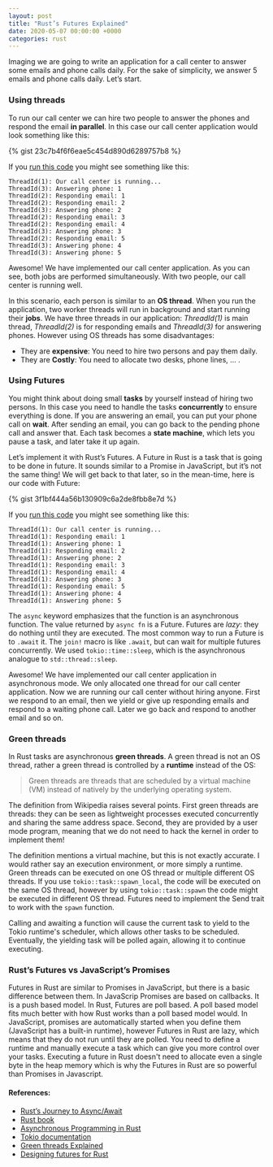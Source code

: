 ```yaml
---
layout: post
title: "Rust’s Futures Explained"
date: 2020-05-07 00:00:00 +0000
categories: rust
---
```


Imaging we are going to write an application for a call center to answer some emails and phone calls daily. For the sake of simplicity, we answer 5 emails and phone calls daily. Let’s start.

### Using threads

To run our call center we can hire two people to answer the phones and respond the email **in parallel**. In this case our call center application would look something like this:


{% gist 23c7b4f6f6eae5c454d890d6289757b8 %}


If you <a href="https://play.rust-lang.org/?gist=23c7b4f6f6eae5c454d890d6289757b8&edition=2018" target="_new">run this code</a> you might see something like this:

```
ThreadId(1): Our call center is running...
ThreadId(3): Answering phone: 1
ThreadId(2): Responding email: 1
ThreadId(2): Responding email: 2
ThreadId(3): Answering phone: 2
ThreadId(2): Responding email: 3
ThreadId(2): Responding email: 4
ThreadId(3): Answering phone: 3
ThreadId(2): Responding email: 5
ThreadId(3): Answering phone: 4
ThreadId(3): Answering phone: 5
```

Awesome! We have implemented our call center application. As you can see, both jobs are performed simultaneously. With two people, our call center is running well.

In this scenario, each person is similar to an **OS thread**. When you run the application, two worker threads will run in background and start running their **jobs**. We have three threads in our application: _ThreadId(1)_ is main thread, _ThreadId(2)_ is for responding emails and _ThreadId(3)_ for answering phones. However using OS threads has some disadvantages:

- They are **expensive**: You need to hire two persons and pay them daily.
- They are **Costly**: You need to allocate two desks, phone lines, … .

### Using Futures

You might think about doing small **tasks** by yourself instead of hiring two persons. In this case you need to handle the tasks **concurrently** to ensure everything is done. If you are answering an email, you can put your phone call on **wait**. After sending an email, you can go back to the pending phone call and answer that. Each task becomes a **state machine**, which lets you pause a task, and later take it up again.

Let’s implement it with Rust’s Futures. A Future in Rust is a task that is going to be done in future. It sounds similar to a Promise in JavaScript, but it’s not the same thing! We will get back to that later, so in the mean-time, here is our code with Future:

{% gist 3f1bf444a56b130909c6a2de8fbb8e7d %}

If you <a href="https://play.rust-lang.org/?gist=3f1bf444a56b130909c6a2de8fbb8e7d&edition=2018" target="_new">run this code</a> you might see something like this:

```
ThreadId(1): Our call center is running...
ThreadId(1): Responding email: 1
ThreadId(1): Answering phone: 1
ThreadId(1): Responding email: 2
ThreadId(1): Answering phone: 2
ThreadId(1): Responding email: 3
ThreadId(1): Responding email: 4
ThreadId(1): Answering phone: 3
ThreadId(1): Responding email: 5
ThreadId(1): Answering phone: 4
ThreadId(1): Answering phone: 5
```


The `async` keyword emphasizes that the function is an asynchronous function. The value returned by `async fn` is a Future. Futures are _lazy_: they do nothing until they are executed. The most common way to run a Future is to `.await` it. The `join!` macro is like `.await`, but can wait for multiple futures concurrently. We used `tokio::time::sleep`, which is the asynchronous analogue to `std::thread::sleep`.

Awesome! We have implemented our call center application in asynchronous mode. We only allocated one thread for our call center application. Now we are running our call center without hiring anyone. First we respond to an email, then we yield or give up responding emails and respond to a waiting phone call. Later we go back and respond to another email and so on.

### Green threads

In Rust tasks are asynchronous **green threads**. A green thread is not an OS thread, rather a green thread is controlled by a **runtime** instead of the OS:

> Green threads are threads that are scheduled by a virtual machine (VM) instead of natively by the underlying operating system.

The definition from Wikipedia raises several points. First green threads are threads: they can be seen as lightweight processes executed concurrently and sharing the same address space. Second, they are provided by a user mode program, meaning that we do not need to hack the kernel in order to implement them!

The definition mentions a virtual machine, but this is not exactly accurate. I would rather say an execution environment, or more simply a runtime.
Green threads can be executed on one OS thread or multiple different OS threads. If you use `tokio::task::spawn_local`, the code will be executed on the same OS thread, however by using `tokio::task::spawn` the code might be executed in different OS thread. Futures need to implement the Send trait to work with the `spawn` function.

Calling and awaiting a function will cause the current task to yield to the Tokio runtime's scheduler, which allows other tasks to be scheduled. Eventually, the yielding task will be polled again, allowing it to continue executing.

### Rust’s Futures vs JavaScript’s Promises

Futures in Rust are similar to Promises in JavaScript, but there is a basic difference between them. In JavaScrip Promises are based on callbacks. It is a push based model. In Rust, Futures are poll based. A poll based model fits much better with how Rust works than a poll based model would. In JavaScript, promises are automatically started when you define them (JavaScript has a built-in runtime), however Futures in Rust are lazy, which means that they do not run until they are polled. You need to define a runtime and manually execute a task which can give you more control over your tasks. Executing a future in Rust doesn't need to allocate even a single byte in the heap memory which is why the Futures in Rust are so powerful than Promises in Javascript.

#### References:

- [Rust’s Journey to Async/Await](https://www.youtube.com/watch?v=lJ3NC-R3gSI)
- [Rust book](https://doc.rust-lang.org/book/)
- [Asynchronous Programming in Rust](https://rust-lang.github.io/async-book/)
- [Tokio documentation](https://tokio.rs/docs/overview/)
- [Green threads Explained](https://c9x.me/articles/gthreads/intro.html)
- [Designing futures for Rust](https://aturon.github.io/blog/2016/09/07/futures-design/)
